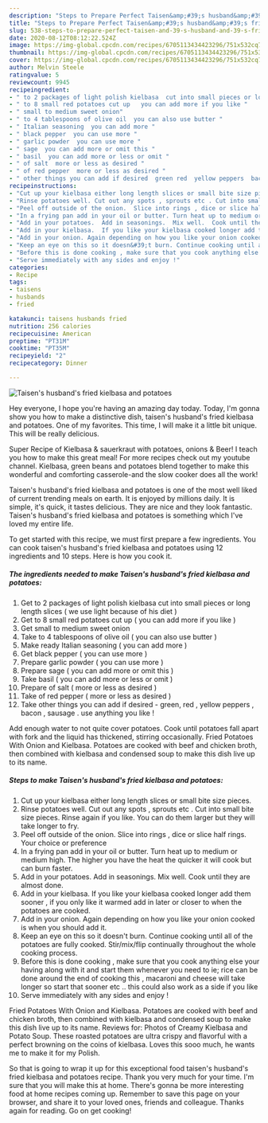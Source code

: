 ```yaml
---
description: "Steps to Prepare Perfect Taisen&amp;#39;s husband&amp;#39;s fried kielbasa and potatoes"
title: "Steps to Prepare Perfect Taisen&amp;#39;s husband&amp;#39;s fried kielbasa and potatoes"
slug: 538-steps-to-prepare-perfect-taisen-and-39-s-husband-and-39-s-fried-kielbasa-and-potatoes
date: 2020-08-12T08:12:22.524Z
image: https://img-global.cpcdn.com/recipes/6705113434423296/751x532cq70/taisens-husbands-fried-kielbasa-and-potatoes-recipe-main-photo.jpg
thumbnail: https://img-global.cpcdn.com/recipes/6705113434423296/751x532cq70/taisens-husbands-fried-kielbasa-and-potatoes-recipe-main-photo.jpg
cover: https://img-global.cpcdn.com/recipes/6705113434423296/751x532cq70/taisens-husbands-fried-kielbasa-and-potatoes-recipe-main-photo.jpg
author: Melvin Steele
ratingvalue: 5
reviewcount: 9945
recipeingredient:
- " to 2 packages of light polish kielbasa  cut into small pieces or long length slices  we use light because of his diet "
- " to 8 small red potatoes cut up   you can add more if you like "
- " small to medium sweet onion"
- " to 4 tablespoons of olive oil  you can also use butter "
- " Italian seasoning  you can add more "
- " black pepper  you can use more "
- " garlic powder  you can use more "
- " sage  you can add more or omit this "
- " basil  you can add more or less or omit "
- " of salt  more or less as desired "
- " of red pepper  more or less as desired "
- " other things you can add if desired  green red  yellow peppers  bacon  sausage  use anything you like "
recipeinstructions:
- "Cut up your kielbasa either long length slices or small bite size pieces."
- "Rinse potatoes well. Cut out any spots , sprouts etc . Cut into small bite size pieces.  Rinse again if you like. You can do them larger but they will take longer to fry."
- "Peel off outside of the onion.  Slice into rings , dice or slice half rings. Your choice or preference"
- "In a frying pan add in your oil or butter. Turn heat up to medium or medium high. The higher you have the heat the quicker it will cook but can burn faster."
- "Add in your potatoes.  Add in seasonings.  Mix well.  Cook until they are almost done."
- "Add in your kielbasa.  If you like your kielbasa cooked longer add them sooner , if you only like it warmed add in later or closer to when the potatoes are cooked."
- "Add in your onion. Again depending on how you like your onion cooked is when you should add it."
- "Keep an eye on this so it doesn&#39;t burn. Continue cooking until all of the potatoes are fully cooked. Stir/mix/flip continually throughout the whole cooking process."
- "Before this is done cooking , make sure that you cook anything else your having along with it and start them whenever you need to ie; rice can be done around the end of cooking this , macaroni and cheese will take longer so start that sooner etc ..  this could also work as a side if you like"
- "Serve immediately with any sides and enjoy !"
categories:
- Recipe
tags:
- taisens
- husbands
- fried

katakunci: taisens husbands fried 
nutrition: 256 calories
recipecuisine: American
preptime: "PT31M"
cooktime: "PT35M"
recipeyield: "2"
recipecategory: Dinner

---
```



![Taisen&#39;s husband&#39;s fried kielbasa and potatoes](https://img-global.cpcdn.com/recipes/6705113434423296/751x532cq70/taisens-husbands-fried-kielbasa-and-potatoes-recipe-main-photo.jpg)

Hey everyone, I hope you're having an amazing day today. Today, I'm gonna show you how to make a distinctive dish, taisen&#39;s husband&#39;s fried kielbasa and potatoes. One of my favorites. This time, I will make it a little bit unique. This will be really delicious.

Super Recipe of Kielbasa &amp; sauerkraut with potatoes, onions &amp; Beer! I teach you how to make this great meal! For more recipes check out my youtube channel. Kielbasa, green beans and potatoes blend together to make this wonderful and comforting casserole-and the slow cooker does all the work!

Taisen&#39;s husband&#39;s fried kielbasa and potatoes is one of the most well liked of current trending meals on earth. It is enjoyed by millions daily. It is simple, it's quick, it tastes delicious. They are nice and they look fantastic. Taisen&#39;s husband&#39;s fried kielbasa and potatoes is something which I've loved my entire life.


To get started with this recipe, we must first prepare a few ingredients. You can cook taisen&#39;s husband&#39;s fried kielbasa and potatoes using 12 ingredients and 10 steps. Here is how you cook it.

<!--inarticleads1-->

##### The ingredients needed to make Taisen&#39;s husband&#39;s fried kielbasa and potatoes:

1. Get  to 2 packages of light polish kielbasa  cut into small pieces or long length slices ( we use light because of his diet )
1. Get  to 8 small red potatoes cut up  ( you can add more if you like )
1. Get  small to medium sweet onion
1. Take  to 4 tablespoons of olive oil ( you can also use butter )
1. Make ready  Italian seasoning ( you can add more )
1. Get  black pepper ( you can use more )
1. Prepare  garlic powder ( you can use more )
1. Prepare  sage ( you can add more or omit this )
1. Take  basil ( you can add more or less or omit )
1. Prepare  of salt ( more or less as desired )
1. Take  of red pepper ( more or less as desired )
1. Take  other things you can add if desired - green, red , yellow peppers , bacon , sausage . use anything you like !


Add enough water to not quite cover potatoes. Cook until potatoes fall apart with fork and the liquid has thickened, stirring occasionally. Fried Potatoes With Onion and Kielbasa. Potatoes are cooked with beef and chicken broth, then combined with kielbasa and condensed soup to make this dish live up to its name. 

<!--inarticleads2-->

##### Steps to make Taisen&#39;s husband&#39;s fried kielbasa and potatoes:

1. Cut up your kielbasa either long length slices or small bite size pieces.
1. Rinse potatoes well. Cut out any spots , sprouts etc . Cut into small bite size pieces.  Rinse again if you like. You can do them larger but they will take longer to fry.
1. Peel off outside of the onion.  Slice into rings , dice or slice half rings. Your choice or preference
1. In a frying pan add in your oil or butter. Turn heat up to medium or medium high. The higher you have the heat the quicker it will cook but can burn faster.
1. Add in your potatoes.  Add in seasonings.  Mix well.  Cook until they are almost done.
1. Add in your kielbasa.  If you like your kielbasa cooked longer add them sooner , if you only like it warmed add in later or closer to when the potatoes are cooked.
1. Add in your onion. Again depending on how you like your onion cooked is when you should add it.
1. Keep an eye on this so it doesn&#39;t burn. Continue cooking until all of the potatoes are fully cooked. Stir/mix/flip continually throughout the whole cooking process.
1. Before this is done cooking , make sure that you cook anything else your having along with it and start them whenever you need to ie; rice can be done around the end of cooking this , macaroni and cheese will take longer so start that sooner etc ..  this could also work as a side if you like
1. Serve immediately with any sides and enjoy !


Fried Potatoes With Onion and Kielbasa. Potatoes are cooked with beef and chicken broth, then combined with kielbasa and condensed soup to make this dish live up to its name. Reviews for: Photos of Creamy Kielbasa and Potato Soup. These roasted potatoes are ultra crispy and flavorful with a perfect browning on the coins of kielbasa. Loves this sooo much, he wants me to make it for my Polish. 

So that is going to wrap it up for this exceptional food taisen&#39;s husband&#39;s fried kielbasa and potatoes recipe. Thank you very much for your time. I'm sure that you will make this at home. There's gonna be more interesting food at home recipes coming up. Remember to save this page on your browser, and share it to your loved ones, friends and colleague. Thanks again for reading. Go on get cooking!
